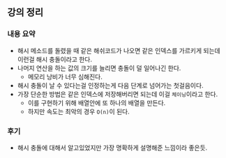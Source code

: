 ## 강의 정리
### 내용 요약
- 해시 메소드를 돌렸을 때 같은 해쉬코드가 나오면 같은 인덱스를 가르키게 되는데 이런걸 해시 충돌이라고 한다.
- 나머지 연산을 하는 값의 크기를 늘리면 충돌이 덜 일어나긴 한다.
    - 메모리 낭비가 너무 심해진다.
- 해시 충돌이 날 수 있다는걸 인정하는게 다음 단계로 넘어가는 첫걸음이다.
- 가장 단순한 방법은 같은 인덱스에 저장해버리면 되는데 이걸 `체이닝`이라고 한다.
    - 이를 구현하기 위해 배열안에 또 하나의 배열을 만든다.
    - 하지만 속도는 최악의 경우 `O(n)`이 된다.

### 후기
- 해시 충돌에 대해서 알고있었지만 가장 명확하게 설명해준 느낌이라 좋은듯.